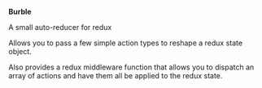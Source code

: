 **Burble**

A small auto-reducer for redux

Allows you to pass a few simple action types to reshape a redux state object.

Also provides a redux middleware function that allows you to dispatch an array of actions and have them all be applied to the redux state.
